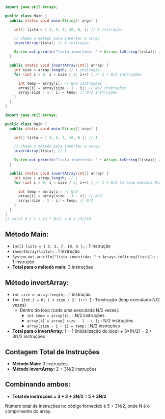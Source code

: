 ```java
import java.util.Arrays;

public class Main {
  public static void main(String[] args) {

    int[] lista = { 3, 5, 7, 10, 6, }; // 1 instrução

    // Chama o método para inverter o array
    invertArray(lista); // 1 instrução

    System.out.println("lista invertida: " + Arrays.toString(lista)); // 1 instrução
  }

  public static void invertArray(int[] array) {
    int size = array.length; // 1 instrução
    for (int i = 0; i < size / 2; i++) { // 1 + N/2 instruções

      int temp = array[i]; // N/2 instruções
      array[i] = array[size - 1 - i]; // N/2 instruções
      array[size - 1 - i] = temp; // N/2 instruções
    }
  }
}
```

```java
import java.util.Arrays;

public class Main {
  public static void main(String[] args) {

    int[] lista = { 3, 5, 7, 10, 6 }; // 1

    // Chama o método para inverter o array
    invertArray(lista); // 1

    System.out.println("lista invertida: " + Arrays.toString(lista)); // 1
  }

  public static void invertArray(int[] array) {
    int size = array.length; // 1
    for (int i = 0; i < size / 2; i++) { // 1 + N/2 (o loop executa N/2 vezes)

      int temp = array[i]; // N/2
      array[i] = array[size - 1 - i]; // N/2
      array[size - 1 - i] = temp; // N/2
    }
  }
}
// total 3 + 1 + (3 * N/2) = 4 + (3/2)N
```
## Método Main:

- `int[] lista = { 3, 5, 7, 10, 6 };` : 1 instrução
- `invertArray(lista);` : 1 instrução
- `System.out.println("lista invertida: " + Arrays.toString(lista));` : 1 instrução
- **Total para o método main:** 3 instruções

## Método invertArray:

- `int size = array.length;` : 1 instrução
- `for (int i = 0; i < size / 2; i++) {` : 1 instrução (loop executado N/2 vezes)
  - Dentro do loop (cada uma executada N/2 vezes):
    - `int temp = array[i];` : N/2 instruções
    - `array[i] = array[ size - 1 - i ];` : N/2 instruções
    - `array[size - 1 - i] = temp;` : N/2 instruções
- **Total para o invertArray:** 1 + 1 (inicialização do loop) + 3*(N/2) = 2 + 3N/2 instruções

## Contagem Total de Instruções

- **Método Main:** 3 instruções
- **Método invertArray:** 2 + 3N/2 instruções

## Combinando ambos:

- **Total de instruções = 3 + 2 + 3N/2 = 5 + 3N/2**

Número total de instruções no código fornecido é 5 + 3N/2, onde N é o comprimento do array.

